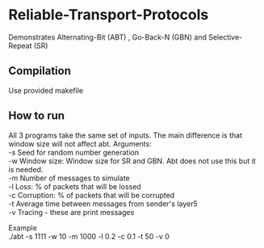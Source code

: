# Reliable-Transport-Protocols
Demonstrates Alternating-Bit (ABT) , Go-Back-N (GBN) and Selective-Repeat (SR)

## Compilation  
Use provided makefile

## How to run  
All 3 programs take the same set of inputs. The main difference is that window size will not affect abt.
Arguments:  
-s Seed for random number generation  
-w Window size: Window size for SR and GBN. Abt does not use this but it is needed.  
-m Number of messages to simulate  
-l Loss: % of packets that will be lossed  
-c Corruption: % of packets that will be corrupted  
-t Average time between messages from sender's layer5  
-v Tracing - these are print messages

Example  
./abt -s 1111 -w 10 -m 1000 -l 0.2 -c 0.1 -t 50 -v 0
